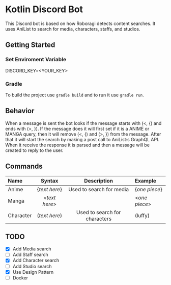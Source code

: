 # Kotlin Discord Bot
This Discord bot is based on how Roboragi detects content searches. 
It uses AniList to search for media, characters, staffs,  and studios.

## Getting Started

### Set Enviroment Variable
DISCORD_KEY=<YOUR_KEY>

### Gradle
To build the project use `gradle build` and to run it use `gradle run`.

## Behavior
When a message is sent the bot looks if the message starts with (<, {) and ends with (>, }).
If the message does it will first set if it is a ANIME or MANGA query, then it will remove (<, {) and (>, }) from the message.
After that it will start the search by making a post call to AniList:s GraphQL API. 
When it receive the response it is parsed and then a message will be created to reply to the user.

## Commands
| Name      | Syntax        | Description                   | Example         |
| :---      | :-----------: | :---------------------------: | :---            |
| Anime     | {*text here*} | Used to search for media      | {*one piece*}   |
| Manga     | <*text here*> |                               | <*one piece*>   |
| Character | (*text here*) | Used to search for characters | (luffy)         |

## TODO
- [x] Add Media search
- [ ] Add Staff search
- [X] Add Character search
- [ ] Add Studio search
- [X] Use Design Pattern
- [ ] Docker